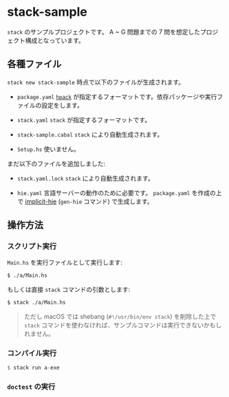 # stack-sample

`stack` のサンプルプロジェクトです。  A ~ G 問題までの 7 問を想定したプロジェクト構成となっています。

## 各種ファイル

`stack new stack-sample` 時点で以下のファイルが生成されます。

- `package.yaml`
  [`hpack`] が指定するフォーマットです。依存パッケージや実行ファイルの設定をします。

- `stack.yaml`
  `stack` が指定するフォーマットです。

- `stack-sample.cabal`
  `stack` により自動生成されます。

- `Setup.hs`
  使いません。

まだ以下のファイルを追加しました:

- `stack.yaml.lock`
  `stack` により自動生成されます。

- `hie.yaml`
  言語サーバーの動作のために必要です。 `package.yaml` を作成の上で [implicit-hie](https://github.com/Avi-D-coder/implicit-hie) (`gen-hie` コマンド) で生成します。

## 操作方法

### スクリプト実行

`Main.hs`  を実行ファイルとして実行します:

```sh
$ ./a/Main.hs
```

もしくは直接 `stack` コマンドの引数とします:

```sh
$ stack ./a/Main.hs
```

> ただし macOS では shebang (`#!/usr/bin/env stack`) を削除した上で `stack` コマンドを使わなければ、サンプルコマンドは実行できないかもしれません。

### コンパイル実行

```hs
$ stack run a-exe
```

### `doctest` の実行

[`hpack`]: https://github.com/sol/hpack

